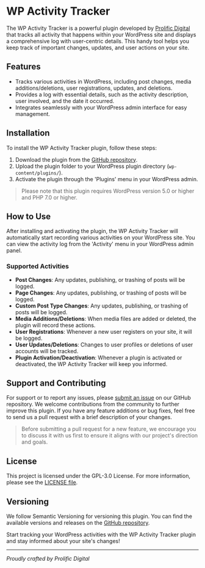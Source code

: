 # WP Activity Tracker

The WP Activity Tracker is a powerful plugin developed by [Prolific Digital](http://prolificdigital.com) that tracks all activity that happens within your WordPress site and displays a comprehensive log with user-centric details. This handy tool helps you keep track of important changes, updates, and user actions on your site.

## Features

- Tracks various activities in WordPress, including post changes, media additions/deletions, user registrations, updates, and deletions.
- Provides a log with essential details, such as the activity description, user involved, and the date it occurred.
- Integrates seamlessly with your WordPress admin interface for easy management.

## Installation

To install the WP Activity Tracker plugin, follow these steps:

1. Download the plugin from the [GitHub repository](https://github.com/prolific-digital/wp-activity).
2. Upload the plugin folder to your WordPress plugin directory (`wp-content/plugins/`).
3. Activate the plugin through the 'Plugins' menu in your WordPress admin.

> Please note that this plugin requires WordPress version 5.0 or higher and PHP 7.0 or higher.

## How to Use

After installing and activating the plugin, the WP Activity Tracker will automatically start recording various activities on your WordPress site. You can view the activity log from the 'Activity' menu in your WordPress admin panel.

### Supported Activities

- **Post Changes**: Any updates, publishing, or trashing of posts will be logged.
- **Page Changes**: Any updates, publishing, or trashing of posts will be logged.
- **Custom Post Type Changes**: Any updates, publishing, or trashing of posts will be logged.
- **Media Additions/Deletions**: When media files are added or deleted, the plugin will record these actions.
- **User Registrations**: Whenever a new user registers on your site, it will be logged.
- **User Updates/Deletions**: Changes to user profiles or deletions of user accounts will be tracked.
- **Plugin Activation/Deactivation**: Whenever a plugin is activated or deactivated, the WP Activity Tracker will keep you informed.

## Support and Contributing

For support or to report any issues, please [submit an issue](https://github.com/prolific-digital/wp-activity/issues) on our GitHub repository. We welcome contributions from the community to further improve this plugin. If you have any feature additions or bug fixes, feel free to send us a pull request with a brief description of your changes.

> Before submitting a pull request for a new feature, we encourage you to discuss it with us first to ensure it aligns with our project's direction and goals.

## License

This project is licensed under the GPL-3.0 License. For more information, please see the [LICENSE file](LICENSE).

## Versioning

We follow Semantic Versioning for versioning this plugin. You can find the available versions and releases on the [GitHub repository](https://github.com/prolific-digital/wp-activity/releases).

Start tracking your WordPress activities with the WP Activity Tracker plugin and stay informed about your site's changes!

---

_Proudly crafted by Prolific Digital_
